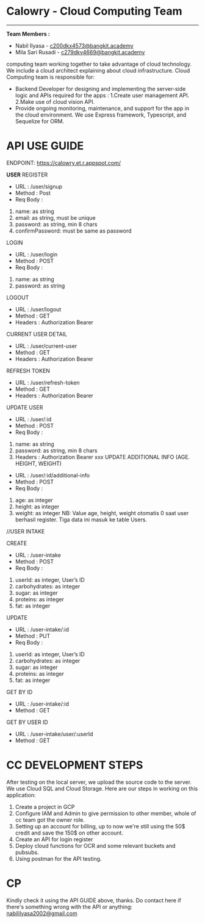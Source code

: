 # Calowry - Cloud Computing Team
___

**Team Members :**

- Nabil Ilyasa - c200dkx4573@bangkit.academy
- Mila Sari Rusadi -  c279dky4669@bangkit.academy

computing team working together to take advantage of cloud technology. We include a cloud architect explaining about cloud infrastructure.
Cloud Computing team is responsible for:
- Backend Developer for designing and implementing the server-side logic and APIs required for the apps :
1.Create user management API.
2.Make use of cloud vision API.
- Provide ongoing monitoring, maintenance, and support for the app in the cloud environment. 
We use Express framework, Typescript, and Sequelize for ORM.

# API USE GUIDE

ENDPOINT:
https://calowry.et.r.appspot.com/

**USER**
REGISTER
- URL		    : /user/signup
- Method		: Post
- Req Body	: 
1. name: as string
2. email: as string, must be unique 
3. password: as string, min 8 chars
4. confirmPassword: must be same as password

LOGIN
- URL		: /user/login 
- Method		: POST
- Req Body	: 
1. name: as string
2. password: as string

LOGOUT
- URL		: /user/logout
- Method		: GET 
- Headers	: Authorization Bearer <token>

CURRENT USER DETAIL
- URL		: /user/current-user
- Method		: GET
- Headers	: Authorization Bearer <token>

REFRESH TOKEN
- URL		: /user/refresh-token
- Method		: GET
- Headers	: Authorization Bearer <token>

UPDATE USER
- URL		: /user/:id
- Method		: POST
- Req Body	: 
1. name: as string
2. password: as string, min 8 chars
3. Headers	: Authorization Bearer <token>
xxx
UPDATE ADDITIONAL INFO (AGE. HEIGHT, WEIGHT)
- URL		: /user/:id/additional-info
- Method		: POST
- Req Body	:
1. age: as integer
2. height: as integer
3. weight: as integer
NB: Value age, height, weight otomatis 0 saat user berhasil register. Tiga data ini masuk ke table Users.


//USER INTAKE

CREATE
- URL		: /user-intake
- Method	: POST
- Req Body	: 
1. userId: as integer, User’s ID
2. carbohydrates: as integer
3. sugar: as integer
4. proteins: as integer
5. fat: as integer

UPDATE
- URL		: /user-intake/:id
- Method	: PUT
- Req Body	: 
1. userId: as integer, User’s ID
2. carbohydrates: as integer
3. sugar: as integer
4. proteins: as integer
5. fat: as integer

GET BY ID
- URL		: /user-intake/:id
- Method	: GET

GET BY USER ID
- URL		: /user-intake/user/:userId
- Method	: GET

# CC DEVELOPMENT STEPS

After testing on the local server, we upload the source code to the server. We use Cloud SQL and Cloud Storage.
Here are our steps in working on this application:
1. Create a project in GCP
2. Configure IAM and Admin to give permission to other member, whole of cc team got the owner role.
3. Setting up an account for billing, up to now we're still using the 50$ credit and save the 150$ on other account.
4. Create an API for login register
5. Deploy cloud functions for OCR and some relevant buckets and pubsubs.
6. Using postman for the API testing. 

# CP
Kindly check it using the API GUIDE above, thanks.
Do contact here if there's something wrong with the API or anything:
nabililyasa2002@gmail.com
